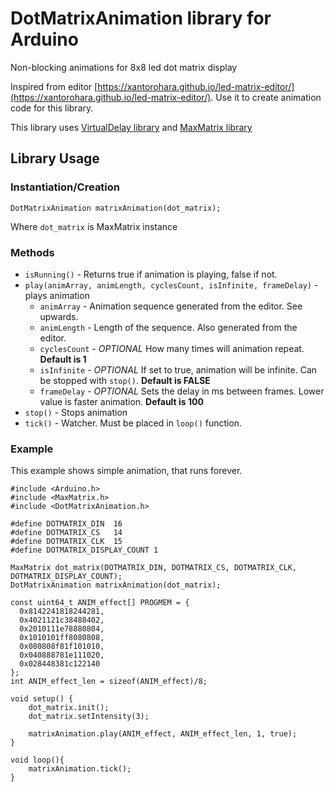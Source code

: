 # DotMatrixAnimation library for Arduino

Non-blocking animations for 8x8 led dot matrix display

Inspired from editor [https://xantorohara.github.io/led-matrix-editor/](https://xantorohara.github.io/led-matrix-editor/). Use it to create animation code for this library.

This library uses [VirtualDelay library](http://www.avdweb.nl/arduino/libraries/virtualdelay.html) and [MaxMatrix library](https://github.com/riyas-org/max7219/tree/master/MaxMatrix)

## Library Usage
### Instantiation/Creation
```
DotMatrixAnimation matrixAnimation(dot_matrix);
```

Where `dot_matrix` is MaxMatrix instance

### Methods
* `isRunning()` - Returns true if animation is playing, false if not.
* `play(animArray, animLength, cyclesCount, isInfinite, frameDelay)` - plays animation
    * `animArray` - Animation sequence generated from the editor. See upwards.
    * `animLength` - Length of the sequence. Also generated from the editor.
    * `cyclesCount` - _OPTIONAL_ How many times will animation repeat. __Default is 1__
    * `isInfinite` - _OPTIONAL_ If set to true, animation will be infinite. Can be stopped with `stop()`. __Default is FALSE__
    * `frameDelay` - _OPTIONAL_ Sets the delay in ms between frames. Lower value is faster animation. __Default is 100__
* `stop()` - Stops animation
* `tick()` - Watcher. Must be placed in `loop()` function.

### Example
This example shows simple animation, that runs forever.

```
#include <Arduino.h>
#include <MaxMatrix.h>
#include <DotMatrixAnimation.h>

#define DOTMATRIX_DIN  16
#define DOTMATRIX_CS   14
#define DOTMATRIX_CLK  15
#define DOTMATRIX_DISPLAY_COUNT 1

MaxMatrix dot_matrix(DOTMATRIX_DIN, DOTMATRIX_CS, DOTMATRIX_CLK, DOTMATRIX_DISPLAY_COUNT);
DotMatrixAnimation matrixAnimation(dot_matrix);

const uint64_t ANIM_effect[] PROGMEM = {
  0x8142241818244281,
  0x4021121c38488402,
  0x2010111e78880804,
  0x1010101ff8080808,
  0x080808f81f101010,
  0x040888781e111020,
  0x028448381c122140
};
int ANIM_effect_len = sizeof(ANIM_effect)/8;

void setup() {
    dot_matrix.init();
    dot_matrix.setIntensity(3);

    matrixAnimation.play(ANIM_effect, ANIM_effect_len, 1, true);
}

void loop(){
    matrixAnimation.tick();
}
```
